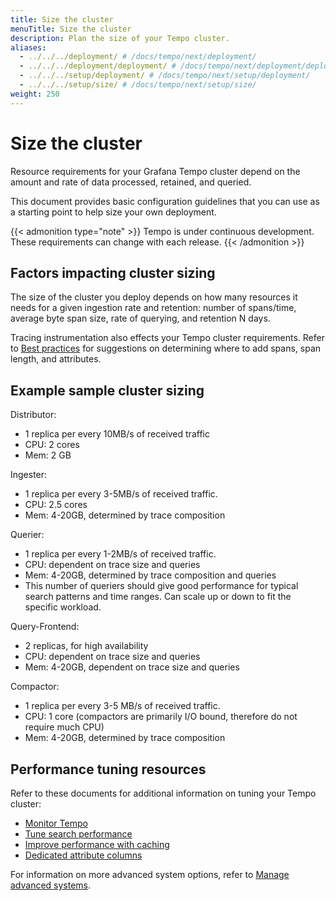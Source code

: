 ```yaml
---
title: Size the cluster
menuTitle: Size the cluster
description: Plan the size of your Tempo cluster.
aliases:
  - ../../../deployment/ # /docs/tempo/next/deployment/
  - ../../../deployment/deployment/ # /docs/tempo/next/deployment/deployment/
  - ../../../setup/deployment/ # /docs/tempo/next/setup/deployment/
  - ../../../setup/size/ # /docs/tempo/next/setup/size/
weight: 250
---
```



# Size the cluster

Resource requirements for your Grafana Tempo cluster depend on the amount and rate of data processed, retained, and queried.

This document provides basic configuration guidelines that you can use as a starting point to help size your own deployment.

{{< admonition type="note" >}}
Tempo is under continuous development. These requirements can change with each release.
{{< /admonition >}}

## Factors impacting cluster sizing

The size of the cluster you deploy depends on how many resources it needs for a given ingestion rate and retention: number of spans/time, average byte span size, rate of querying, and retention N days.

Tracing instrumentation also effects your Tempo cluster requirements.
Refer to [Best practices](https://grafana.com/docs/tempo/<TEMPO_VERSION>/getting-started/best-practices/) for suggestions on determining where to add spans, span length, and attributes.

## Example sample cluster sizing

Distributor:

- 1 replica per every 10MB/s of received traffic
- CPU: 2 cores
- Mem: 2 GB

Ingester:

- 1 replica per every 3-5MB/s of received traffic.
- CPU: 2.5 cores
- Mem: 4-20GB, determined by trace composition

Querier:

- 1 replica per every 1-2MB/s of received traffic.
- CPU: dependent on trace size and queries
- Mem: 4-20GB, determined by trace composition and queries
- This number of queriers should give good performance for typical search patterns and time ranges. Can scale up or down to fit the specific workload.

Query-Frontend:

- 2 replicas, for high availability
- CPU: dependent on trace size and queries
- Mem: 4-20GB, dependent on trace size and queries

Compactor:

- 1 replica per every 3-5 MB/s of received traffic.
- CPU: 1 core (compactors are primarily I/O bound, therefore do not require much CPU)
- Mem: 4-20GB, determined by trace composition

## Performance tuning resources

Refer to these documents for additional information on tuning your Tempo cluster:

- [Monitor Tempo](https://grafana.com/docs/tempo/<TEMPO_VERSION>/operations/monitor/)
- [Tune search performance](https://grafana.com/docs/tempo/<TEMPO_VERSION>/operations/backend_search/)
- [Improve performance with caching](https://grafana.com/docs/tempo/<TEMPO_VERSION>/operations/caching/)
- [Dedicated attribute columns](https://grafana.com/docs/tempo/<TEMPO_VERSION>/operations/dedicated_columns/)

For information on more advanced system options, refer to [Manage advanced systems](https://grafana.com/docs/tempo/<TEMPO_VERSION>/operations/manage-advanced-systems/).
